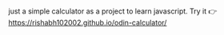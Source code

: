 just a simple calculator as a project to learn javascript.
Try it 👉 https://rishabh102002.github.io/odin-calculator/
